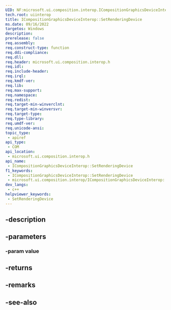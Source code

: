 ```yaml
---
UID: NF:microsoft.ui.composition.interop.ICompositionGraphicsDeviceInterop.SetRenderingDevice
tech.root: uiinterop
title: ICompositionGraphicsDeviceInterop::SetRenderingDevice
ms.date: 09/16/2022
targetos: Windows
description: 
prerelease: false
req.assembly: 
req.construct-type: function
req.ddi-compliance: 
req.dll: 
req.header: microsoft.ui.composition.interop.h
req.idl: 
req.include-header: 
req.irql: 
req.kmdf-ver: 
req.lib: 
req.max-support: 
req.namespace: 
req.redist: 
req.target-min-winverclnt: 
req.target-min-winversvr: 
req.target-type: 
req.type-library: 
req.umdf-ver: 
req.unicode-ansi: 
topic_type:
 - apiref
api_type:
 - COM
api_location:
 - microsoft.ui.composition.interop.h
api_name:
 - ICompositionGraphicsDeviceInterop::SetRenderingDevice
f1_keywords:
 - ICompositionGraphicsDeviceInterop::SetRenderingDevice
 - microsoft.ui.composition.interop/ICompositionGraphicsDeviceInterop::SetRenderingDevice
dev_langs:
 - c++
helpviewer_keywords:
 - SetRenderingDevice
---
```


## -description

## -parameters

### -param value

## -returns

## -remarks

## -see-also

